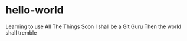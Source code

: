 # hello-world
Learning to use All The Things
Soon I shall be a Git Guru
Then the world shall tremble
